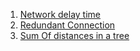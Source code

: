 1. [Network delay time](Leetcode/NetworkDelay)
2. [Redundant Connection](Leetcode/RedundantConnection)
3. [Sum Of distances in a tree](Leetcode/SomOfTree)
